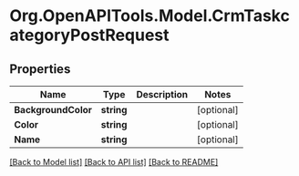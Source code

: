 # Org.OpenAPITools.Model.CrmTaskcategoryPostRequest

## Properties

Name | Type | Description | Notes
------------ | ------------- | ------------- | -------------
**BackgroundColor** | **string** |  | [optional] 
**Color** | **string** |  | [optional] 
**Name** | **string** |  | [optional] 

[[Back to Model list]](../README.md#documentation-for-models) [[Back to API list]](../README.md#documentation-for-api-endpoints) [[Back to README]](../README.md)

